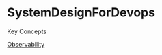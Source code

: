 # SystemDesignForDevops

Key Concepts

[Observability](https://medium.com/@kavyagoudam/observability-17f53da2ae0f)